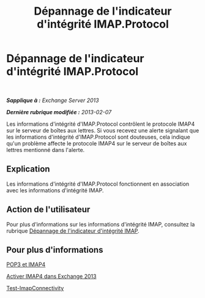 ﻿---
title: Dépannage de l'indicateur d'intégrité IMAP.Protocol
TOCTitle: Dépannage de l'indicateur d'intégrité IMAP.Protocol
ms:assetid: ab0df2c9-5a85-4061-ba67-750962d14c1b
ms:mtpsurl: https://technet.microsoft.com/fr-fr/library/ms.exch.scom.imap.protocol(v=EXCHG.150)
ms:contentKeyID: 53276474
ms.date: 10/08/2015
mtps_version: v=EXCHG.150
ms.translationtype: HT
---

# Dépannage de l'indicateur d'intégrité IMAP.Protocol

 

_**Sapplique à :** Exchange Server 2013_

_**Dernière rubrique modifiée :** 2013-02-07_

Les informations d'intégrité d'IMAP.Protocol contrôlent le protocole IMAP4 sur le serveur de boîtes aux lettres. Si vous recevez une alerte signalant que les informations d'intégrité d'IMAP.Protocol sont douteuses, cela indique qu'un problème affecte le protocole IMAP4 sur le serveur de boîtes aux lettres mentionné dans l'alerte.

## Explication

Les informations d'intégrité d'IMAP.Protocol fonctionnent en association avec les informations d'intégrité IMAP.

## Action de l'utilisateur

Pour plus d'informations sur les informations d'intégrité IMAP, consultez la rubrique [Dépannage de l'indicateur d'intégrité IMAP](troubleshooting-imap-health-set.md).

## Pour plus d'informations

[POP3 et IMAP4](https://technet.microsoft.com/fr-fr/library/jj657728\(v=exchg.150\))

[Activer IMAP4 dans Exchange 2013](https://technet.microsoft.com/fr-fr/library/bb124489\(v=exchg.150\))

[Test-ImapConnectivity](https://technet.microsoft.com/fr-fr/library/bb738126\(v=exchg.150\))


